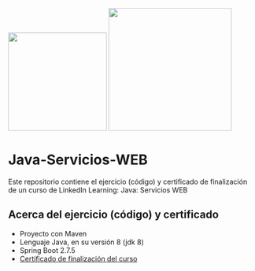 <div>
  <img src="https://cdn-icons-png.flaticon.com/512/226/226777.png" width="200" height="200"/>
  <img src="https://niixer.com/wp-content/uploads/2020/11/spring-boot.png" height="250"/>
</div>

# Java-Servicios-WEB
Este repositorio contiene el ejercicio (código) y certificado de finalización de un curso de LinkedIn Learning: Java: Servicios WEB

## Acerca del ejercicio (código) y certificado
- Proyecto con Maven 
- Lenguaje Java, en su versión 8 (jdk 8)
- Spring Boot 2.7.5
- [Certificado de finalización del curso](https://github.com/AxelAdan/Java-Servicios-WEB/blob/master/Java%20-%20Servicios%20WEB.pdf)
